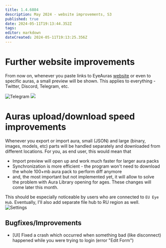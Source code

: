 ```yaml
---
title: 1.4.6884
description: May 2024 - website improvements, S3
published: true
date: 2024-05-11T19:13:44.352Z
tags: 
editor: markdown
dateCreated: 2024-05-11T19:13:25.356Z
---
```


# Further website improvements
From now on, whenever you paste links to EyeAuras [website](https://eyeauras.net/) or even to specific auras,
a small preview will be shown. This applies to everything - Twitter, Discord, Telegram, etc.

![Telegram](https://i.imgur.com/6BHr4q3.png)
![](https://i.imgur.com/XkbRFNN.png)


# Auras upload/download speed improvements
Whenever you export or import aura, small (JSON) and large (binary, images, models, etc) parts will be handled separately and downloaded from different locations.
For you, as end user, this would mean that 
- Import preview will open up and work much faster for larger aura packs
- Synchronization is more efficient - the program won't need to download the whole 100+mb aura pack to perform diff anymore
- and, the most important but not implemented yet, it will allow to solve the problem with Aura Library opening for ages. These changes will come later this month.

This should be especially noticeable by users who are connected to `EU Eye Hub`. Eventually, I'll also add separate file hub to RU region as well.
![Settings](https://i.imgur.com/pmmsLCG.png)

## Bugfixes/Improvements
- [UI] Fixed a crash which occurred when something bad (like disconnect) happened while you were trying to login (error "Edit Form")
